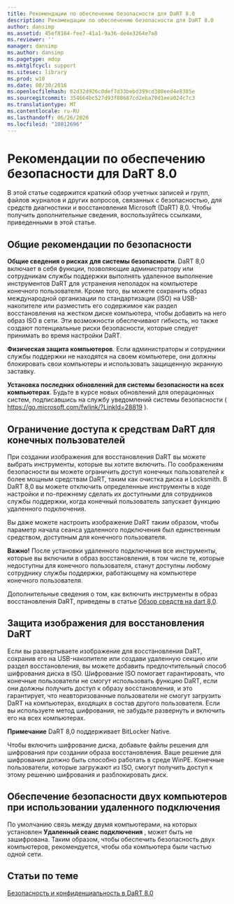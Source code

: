 ```yaml
---
title: Рекомендации по обеспечению безопасности для DaRT 8.0
description: Рекомендации по обеспечению безопасности для DaRT 8.0
author: dansimp
ms.assetid: 45ef8164-fee7-41a1-9a36-de4e3264e7a8
ms.reviewer: ''
manager: dansimp
ms.author: dansimp
ms.pagetype: mdop
ms.mktglfcycl: support
ms.sitesec: library
ms.prod: w10
ms.date: 08/30/2016
ms.openlocfilehash: 02d32d926c0def7d33bebd399cd380eed4e8385e
ms.sourcegitcommit: 354664bc527d93f80687cd2eba70d1eea024c7c3
ms.translationtype: MT
ms.contentlocale: ru-RU
ms.lasthandoff: 06/26/2020
ms.locfileid: "10812696"
---
```

# Рекомендации по обеспечению безопасности для DaRT 8.0


В этой статье содержится краткий обзор учетных записей и групп, файлов журналов и других вопросов, связанных с безопасностью, для средств диагностики и восстановления Microsoft (DaRT) 8,0. Чтобы получить дополнительные сведения, воспользуйтесь ссылками, приведенными в этой статье.

## Общие рекомендации по безопасности


**Общие сведения о рисках для системы безопасности**. DaRT 8,0 включает в себя функции, позволяющие администратору или сотрудникам службы поддержки выполнять удаленное выполнение инструментов DaRT для устранения неполадок на компьютере конечного пользователя. Кроме того, вы можете сохранить образ международной организации по стандартизации (ISO) на USB-накопителе или разместить его содержимое как раздел восстановления на жестком диске компьютера, чтобы добавить на него образ ISO в сети. Эти возможности обеспечивают гибкость, но также создают потенциальные риски безопасности, которые следует принимать во время настройки DaRT.

**Физическая защита компьютеров**. Если администраторы и сотрудники службы поддержки не находятся на своем компьютере, они должны блокировать свои компьютеры и использовать защищенную экранную заставку.

**Установка последних обновлений для системы безопасности на всех компьютерах**. Будьте в курсе новых обновлений для операционных систем, подписавшись на службу уведомлений системы безопасности ( <https://go.microsoft.com/fwlink/?LinkId=28819> ).

## Ограничение доступа к средствам DaRT для конечных пользователей


При создании изображения для восстановления DaRT вы можете выбрать инструменты, которые вы хотите включить. По соображениям безопасности вы можете ограничить доступ конечных пользователей к более мощным средствам DaRT, таким как очистка диска и Locksmith. В DaRT 8,0 вы можете отключить определенные инструменты в ходе настройки и по-прежнему сделать их доступными для сотрудников службы поддержки, когда конечный пользователь запускает функцию удаленного подключения.

Вы даже можете настроить изображение DaRT таким образом, чтобы параметр начала сеанса удаленного подключения был единственным средством, доступным для конечного пользователя.

**Важно!**  После установки удаленного подключения все инструменты, которые вы включили в образ восстановления, в том числе те, которые недоступны для конечного пользователя, станут доступны любому сотруднику службы поддержки, работающему на компьютере конечного пользователя.

 

Дополнительные сведения о том, как включить инструменты в образ восстановления DaRT, приведены в статье [Обзор средств на dart 8,0](overview-of-the-tools-in-dart-80-dart-8.md).

## Защита изображения для восстановления DaRT


Если вы развертываете изображение для восстановления DaRT, сохранив его на USB-накопителе или создави удаленную секцию или раздел восстановления, вы можете добавить предпочтительный способ шифрования диска в ISO. Шифрование ISO помогает гарантировать, что конечные пользователи не смогут использовать функцию DaRT, если они должны получить доступ к образу восстановления, и это гарантирует, что неавторизованные пользователи не смогут загрузить DaRT на компьютерах, входящих в состав другого пользователя. Если вы используете метод шифрования, не забудьте развернуть и включить его на всех компьютерах.

**Примечание**  DaRT 8,0 поддерживает BitLocker Native.

 

Чтобы включить шифрование диска, добавьте файлы решения для шифрования при создании образа восстановления. Ваше решение для шифрования должно быть способно работать в среде WinPE. Конечные пользователи, которые загружают из ISO, смогут получить доступ к этому решению шифрования и разблокировать диск.

## Обеспечение безопасности двух компьютеров при использовании удаленного подключения


По умолчанию связь между двумя компьютерами, на которых установлен **Удаленный сеанс подключения** , может быть не зашифрована. Таким образом, чтобы обеспечить безопасность двух компьютеров, рекомендуется, чтобы оба компьютера были частью одной сети.

## Статьи по теме


[Безопасность и конфиденциальность в DaRT 8.0](security-and-privacy-for-dart-80-dart-8.md)

 

 





